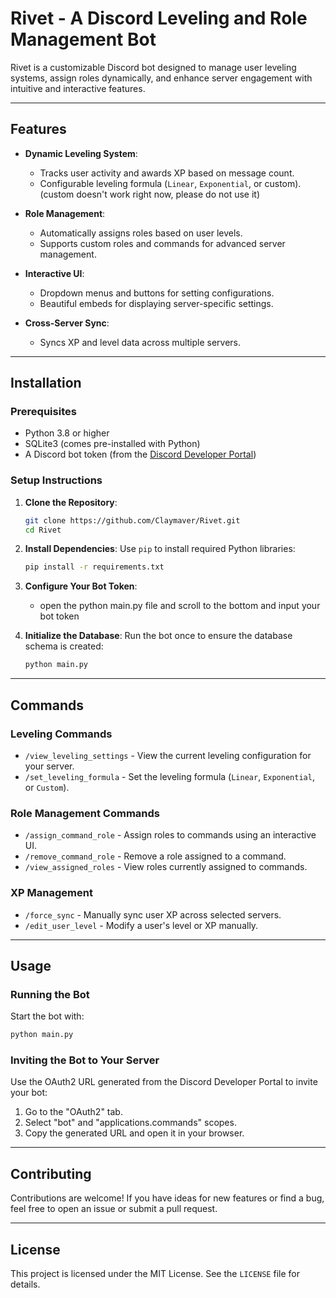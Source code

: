 # Rivet - A Discord Leveling and Role Management Bot

Rivet is a customizable Discord bot designed to manage user leveling systems, assign roles dynamically, and enhance server engagement with intuitive and interactive features.

---

## Features

- **Dynamic Leveling System**:
  - Tracks user activity and awards XP based on message count.
  - Configurable leveling formula (`Linear`, `Exponential`, or custom). (custom doesn't work right now, please do not use it)

- **Role Management**:
  - Automatically assigns roles based on user levels.
  - Supports custom roles and commands for advanced server management.

- **Interactive UI**:
  - Dropdown menus and buttons for setting configurations.
  - Beautiful embeds for displaying server-specific settings.

- **Cross-Server Sync**:
  - Syncs XP and level data across multiple servers.

---

## Installation

### Prerequisites

- Python 3.8 or higher
- SQLite3 (comes pre-installed with Python)
- A Discord bot token (from the [Discord Developer Portal](https://discord.com/developers/applications))

### Setup Instructions

1. **Clone the Repository**:
   ```bash
   git clone https://github.com/Claymaver/Rivet.git
   cd Rivet
   ```

2. **Install Dependencies**:
   Use `pip` to install required Python libraries:
   ```bash
   pip install -r requirements.txt
   ```

3. **Configure Your Bot Token**:
   - open the python main.py file and scroll to the bottom and input your bot token

4. **Initialize the Database**:
   Run the bot once to ensure the database schema is created:
   ```bash
   python main.py
   ```

---

## Commands

### **Leveling Commands**
- `/view_leveling_settings` - View the current leveling configuration for your server.
- `/set_leveling_formula` - Set the leveling formula (`Linear`, `Exponential`, or `Custom`).

### **Role Management Commands**
- `/assign_command_role` - Assign roles to commands using an interactive UI.
- `/remove_command_role` - Remove a role assigned to a command.
- `/view_assigned_roles` - View roles currently assigned to commands.

### **XP Management**
- `/force_sync` - Manually sync user XP across selected servers.
- `/edit_user_level` - Modify a user's level or XP manually.

---

## Usage

### Running the Bot
Start the bot with:
```bash
python main.py
```

### Inviting the Bot to Your Server
Use the OAuth2 URL generated from the Discord Developer Portal to invite your bot:
1. Go to the "OAuth2" tab.
2. Select "bot" and "applications.commands" scopes.
3. Copy the generated URL and open it in your browser.

---

## Contributing

Contributions are welcome! If you have ideas for new features or find a bug, feel free to open an issue or submit a pull request.

---

## License

This project is licensed under the MIT License. See the `LICENSE` file for details.

